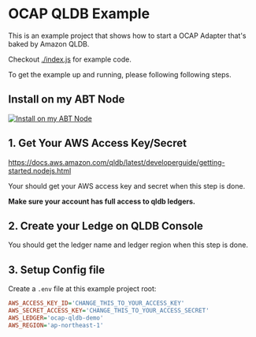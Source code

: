 # OCAP QLDB Example

This is an example project that shows how to start a OCAP Adapter that's baked by Amazon QLDB.

Checkout [./index.js](./index.js) for example code.

To get the example up and running, please following following steps.

## Install on my ABT Node

[![Install on my ABT Node](https://raw.githubusercontent.com/blocklet/development-guide/main/assets/install_on_abtnode.svg)](https://install.arcblock.io/?action=blocklet-install&meta_url=https%3A%2F%2Fgithub.com%2Fblocklet%2Focap-qldb-example%2Freleases%2Fdownload%2F0.6.5%2Fblocklet.json)

## 1. Get Your AWS Access Key/Secret

https://docs.aws.amazon.com/qldb/latest/developerguide/getting-started.nodejs.html

Your should get your AWS access key and secret when this step is done.

**Make sure your account has full access to qldb ledgers.**

## 2. Create your Ledge on QLDB Console

You should get the ledger name and ledger region when this step is done.

## 3. Setup Config file

Create a `.env` file at this example project root:

```ini
AWS_ACCESS_KEY_ID='CHANGE_THIS_TO_YOUR_ACCESS_KEY'
AWS_SECRET_ACCESS_KEY='CHANGE_THIS_TO_YOUR_ACCESS_SECRET'
AWS_LEDGER='ocap-qldb-demo'
AWS_REGION='ap-northeast-1'
```
